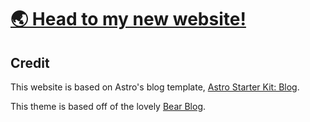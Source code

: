 # [🌏 Head to my new website!](https://chienkaima.github.io/)

## Credit

This website is based on Astro's blog template, [Astro Starter Kit: Blog](https://github.com/withastro/astro/tree/latest/examples/blog?on=github).

This theme is based off of the lovely [Bear Blog](https://github.com/HermanMartinus/bearblog/).

